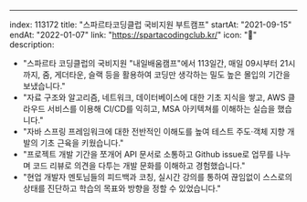 ---
index:  113172
title: "스파르타코딩클럽 국비지원 부트캠프"
startAt: "2021-09-15"
endAt: "2022-01-07"
link: "https://spartacodingclub.kr/"
icon: "🚀"
description:
  - "스파르타 코딩클럽의 국비지원 \"내일배움캠프\"에서 113일간, 매일 09시부터 21시까지, 줌, 게더타운, 슬랙 등을 활용하여 코딩만 생각하는 밀도 높은 몰입의 기간을 보냈습니다."
  - "자료 구조와 알고리즘, 네트워크, 데이터베이스에 대한 기초 지식을 쌓고, AWS 클라우드 서비스를 이용해 CI/CD를 익히고, MSA 아키텍쳐를 이해하는 실습을 했습니다."
  - "자바 스프링 프레임워크에 대한 전반적인 이해도를 높여 테스트 주도·객체 지향 개발의 기초 근육을 키웠습니다."
  - "프로젝트 개발 기간을 쪼개어 API 문서로 소통하고 Github issue로 업무를 나누며 코드 리뷰로 의견을 다투는 개발 문화를 이해하고 경험했습니다."
  - "현업 개발자 멘토님들의 피드백과 코칭, 실시간 강의를 통하여 끊임없이 스스로의 상태를 진단하고 학습의 목표와 방향을 정할 수 있었습니다."